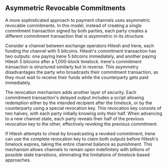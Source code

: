 ## Asymmetric Revocable Commitments

A more sophisticated approach to payment channels uses asymmetric revocable commitments. In this model, instead of creating a single commitment transaction signed by both parties, each party creates a different commitment transaction that is asymmetric in its structure.

Consider a channel between exchange operators Hitesh and Irene, each funding the channel with 5 bitcoins. Hitesh's commitment transaction has two outputs: one paying Irene 5 bitcoins immediately, and another paying Hitesh 5 bitcoins after a 1,000-block timelock. Irene's commitment transaction is structured similarly but in reverse. This asymmetry disadvantages the party who broadcasts their commitment transaction, as they must wait to receive their funds while the counterparty gets paid immediately.

The revocation mechanism adds another layer of security. Each commitment transaction's delayed output includes a script allowing redemption either by the intended recipient after the timelock, or by the counterparty using a special revocation key. This revocation key consists of two halves, with each party initially knowing only their half. When advancing to a new channel state, each party reveals their half of the previous revocation key to the other, effectively revoking the previous commitment.

If Hitesh attempts to cheat by broadcasting a revoked commitment, Irene can use the complete revocation key to claim both outputs before Hitesh's timelock expires, taking the entire channel balance as punishment. This mechanism allows channels to remain open indefinitely with billions of possible state transitions, eliminating the limitations of timelock-based approaches.